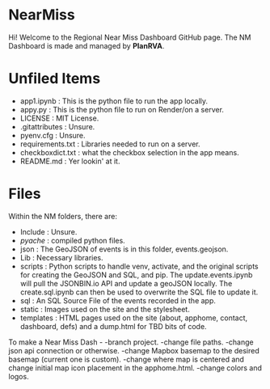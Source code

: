 # NearMiss

Hi! Welcome to the Regional Near Miss Dashboard GitHub page. The NM Dashboard is made and managed by **PlanRVA**. 

# Unfiled Items
- app1.ipynb : This is the python file to run the app locally.
- appy.py : This is the python file to run on Render/on a server.
- LICENSE : MIT License. 
- .gitattributes : Unsure.
- pyenv.cfg : Unsure.
- requirements.txt : Libraries needed to run on a server.
- checkboxdict.txt : what the checkbox selection in the app means.
- README.md : Yer lookin' at it.
# Files
Within the NM folders, there are:
- Include : Unsure.
- _pyache_ : compiled python files.
- json : The GeoJSON of events is in this folder, events.geojson. 
- Lib : Necessary libraries.
- scripts : Python scripts to handle venv, activate, and the original scripts for creating the GeoJSON and SQL, and pip. The update.events.ipynb will pull the JSONBIN.io API and update a geoJSON locally. The create.sql.ipynb can then be used to overwrite the SQL file to update it.
- sql : An SQL Source File of the events recorded in the app.
- static : Images used on the site and the stylesheet.
- templates : HTML pages used on the site (about, apphome, contact, dashboard, defs) and a dump.html for TBD bits of code.

To make a Near Miss Dash - 
-branch project.
-change file paths.
-change json api connection or otherwise.
-change Mapbox basemap to the desired basemap (current one is custom).
-change where map is centered and change initial map icon placement in the apphome.html.
-change colors and logos.
